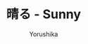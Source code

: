 ---
title: '晴る - Sunny'
author: 'Yorushika'
category: 'JPop'
img: '/images/song-img-5.png'
ytlink: 'CkvWJNt77mU'
lyrics: |
    貴方は風のように
    目を閉じては夕暮れ
    何を思っているんだろうか

    目蓋を開いていた
    貴方の目はビイドロ
    少しだけ晴るの匂いがした

    晴れに晴れ 花よ咲け
    咲いて晴るのせい
    降り止めば雨でさえ
    貴方を飾る晴る

    胸を打つ音よ凪げ
    僕ら晴る風
    あの雲も越えてゆけ
    遠くまだ遠くまで

    貴方は晴れ模様に
    目を閉じては青色
    何が悲しいのだろうか

    目蓋を開いている
    貴方の目にビイドロ
    今少し雨の匂いがした

    泣きに泣け 空よ泣け
    泣いて雨のせい
    降り頻る雨でさえ
    雲の上では晴る

    土を打つ音よ鳴れ
    僕ら春荒れ
    あの海も越えてゆく
    遠くまだ遠くまで

    通り雨 草を靡かせ
    羊雲 あれも春のせい
    風のよう 胸に春乗せ
    晴るを待つ

    晴れに晴れ 空よ裂け
    裂いて春のせい
    降り止めば雨でさえ
    貴方を飾る晴る
    
    胸を打つ音奏で
    僕ら春風
    音に聞く晴るの風
    さぁこの歌よ凪げ！

    晴れに晴れ 花よ咲け
    咲いて春のせい
    あの雲も越えてゆけ
    遠くまだ遠くまで
---